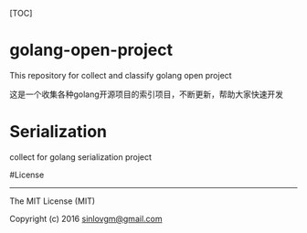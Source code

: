 [TOC]

# golang-open-project

This repository for collect and classify golang open project

这是一个收集各种golang开源项目的索引项目，不断更新，帮助大家快速开发

# Serialization

collect for golang serialization project



#License

---

The MIT License (MIT)

Copyright (c) 2016 sinlovgm@gmail.com
